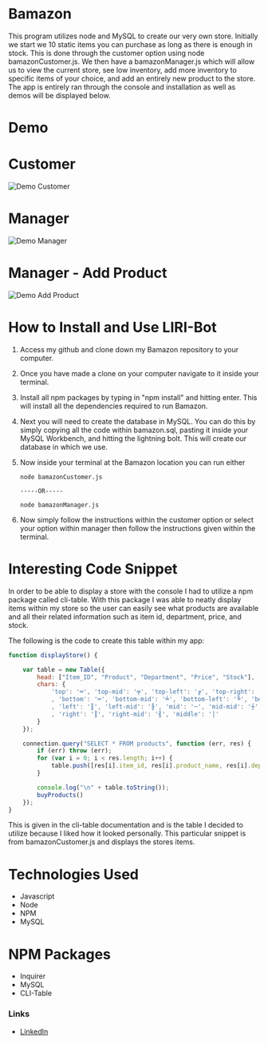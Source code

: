 # Bamazon

This program utilizes node and MySQL to create our very own store. Initially we start we 10 static items you can purchase as long as there is enough in stock. This is done through the customer option using node bamazonCustomer.js. We then have a bamazonManager.js which will allow us to view the current store, see low inventory, add more inventory to specific items of your choice, and add an entirely new product to the store. The app is entirely ran through the console and installation as well as demos will be displayed below.

# Demo

# Customer
![Demo Customer](images/customer.gif)

# Manager
![Demo Manager](images/manager.gif)

# Manager - Add Product
![Demo Add Product](images/add.gif)

# How to Install and Use LIRI-Bot

1. Access my github and clone down my Bamazon repository to your computer.

2. Once you have made a clone on your computer navigate to it inside your terminal.

3. Install all npm packages by typing in "npm install" and hitting enter. This will install all the dependencies required to run Bamazon.

4. Next you will need to create the database in MySQL. You can do this by simply copying all the code within bamazon.sql, pasting it inside your MySQL Workbench, and hitting the lightning bolt. This will create our database in which we use.

5. Now inside your terminal at the Bamazon location you can run either
    ```
    node bamazonCustomer.js

    -----OR-----

    node bamazonManager.js
    ```

6. Now simply follow the instructions within the customer option or select your option within manager then follow the instructions given within the terminal.

# Interesting Code Snippet

In order to be able to display a store with the console I had to utilize a npm package called cli-table. With this package I was able to neatly display items within my store so the user can easily see what products are available and all their related information such as item id, department, price, and stock.

The following is the code to create this table within my app:

```Javascript
function displayStore() {

    var table = new Table({
        head: ["Item_ID", "Product", "Department", "Price", "Stock"],
        chars: {
            'top': '═', 'top-mid': '╤', 'top-left': '╔', 'top-right': '╗'
            , 'bottom': '═', 'bottom-mid': '╧', 'bottom-left': '╚', 'bottom-right': '╝'
            , 'left': '║', 'left-mid': '╟', 'mid': '─', 'mid-mid': '┼'
            , 'right': '║', 'right-mid': '╢', 'middle': '│'
        }
    });

    connection.query("SELECT * FROM products", function (err, res) {
        if (err) throw (err);
        for (var i = 0; i < res.length; i++) {
            table.push([res[i].item_id, res[i].product_name, res[i].department_name, res[i].price, res[i].stock_quanity]);
        }

        console.log("\n" + table.toString());
        buyProducts()
    });
}
```

This is given in the cli-table documentation and is the table I decided to utilize because I liked how it looked personally. This particular snippet is from bamazonCustomer.js and displays the stores items. 

# Technologies Used

- Javascript
- Node
- NPM
- MySQL

# NPM Packages

- Inquirer
- MySQL
- CLI-Table


### Links
- [LinkedIn](https://www.linkedin.com/in/jsdudum/)